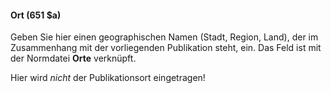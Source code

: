 #### Ort (651 $a)  

Geben Sie hier einen geographischen Namen (Stadt, Region, Land), der im Zusammenhang mit der vorliegenden Publikation steht, ein. Das Feld ist mit der Normdatei **Orte** verknüpft.

Hier wird _nicht_ der Publikationsort eingetragen!